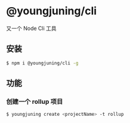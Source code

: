 # @youngjuning/cli

又一个 Node Cli 工具

## 安装

```sh
$ npm i @youngjuning/cli -g
```

## 功能

### 创建一个 rollup 项目

```sh
$ youngjuning create <projectName> -t rollup
```
